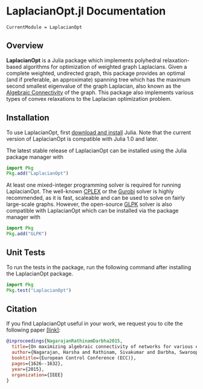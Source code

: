 # LaplacianOpt.jl Documentation

```@meta
CurrentModule = LaplacianOpt
```
## Overview
**LaplacianOpt** is a Julia package which implements polyhedral relaxation-based algorithms for optimization of weighted graph Laplacians. Given a complete weighted, undirected graph, this package provides an optimal (and if preferable, an approximate) spanning tree which has the maximum second smallest eigenvalue of the graph Laplacian, also known as the [Algebraic Connectivity](https://dml.cz/bitstream/handle/10338.dmlcz/101168/CzechMathJ_23-1973-2_11.pdf) of the graph. This package also implements various types of convex relaxations to the Laplacian optimization problem. 

## Installation 
To use LaplacianOpt, first [download and install](https://julialang.org/downloads/) Julia. Note that the current version of LaplacianOpt is compatible with Julia 1.0 and later. 

The latest stable release of LaplacianOpt can be installed using the Julia package manager with

```julia
import Pkg
Pkg.add("LaplacianOpt")
```

At least one mixed-integer programming solver is required for running LaplacianOpt. The well-known [CPLEX](https://github.com/jump-dev/CPLEX.jl) or the [Gurobi](https://github.com/jump-dev/Gurobi.jl) solver is highly recommended, as it is fast, scaleable and can be used to solve on fairly large-scale graphs. However, the open-source [GLPK](https://github.com/jump-dev/GLPK.jl) solver is also compatible with LaplacianOpt which can be installed via the package manager with

```julia
import Pkg
Pkg.add("GLPK")
```

## Unit Tests
To run the tests in the package, run the following command after installing the LaplacianOpt package.

```julia
import Pkg
Pkg.test("LaplacianOpt")
```

## Citation
If you find LaplacianOpt useful in your work, we request you to cite the following paper [\[link\]](https://doi.org/10.1109/ECC.2015.7330770): 
```bibtex
@inproceedings{NagarajanRathinamDarbha2015,
  title={On maximizing algebraic connectivity of networks for various engineering applications},
  author={Nagarajan, Harsha and Rathinam, Sivakumar and Darbha, Swaroop},
  booktitle={European Control Conference (ECC)},
  pages={1626--1632},
  year={2015},
  organization={IEEE}
}
```